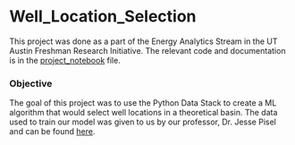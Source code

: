 # Well_Location_Selection
This project was done as a part of the Energy Analytics Stream in the UT Austin Freshman Research Initiative. The relevant code and documentation is in the [project_notebook]() file. 
### Objective 
The goal of this project was to use the Python Data Stack to create a ML algorithm that would select well locations in a theoretical basin. The data used to train our model was given to us by our professor, Dr. Jesse Pisel and can be found [here](https://github.com/kmkhami/Well_Location_Selection/tree/main/well%20productions). 
